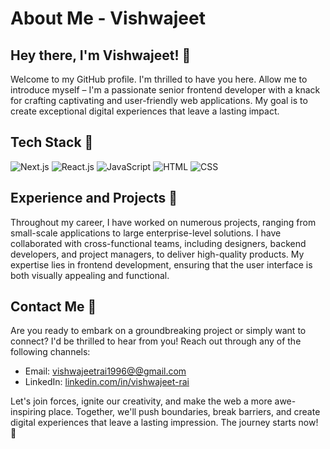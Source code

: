 # About Me - Vishwajeet

## Hey there, I'm Vishwajeet! 👋

Welcome to my GitHub profile. I'm thrilled to have you here. Allow me to introduce myself – I'm a passionate senior frontend developer with a knack for crafting captivating and user-friendly web applications. My goal is to create exceptional digital experiences that leave a lasting impact.

## Tech Stack 🚀

![Next.js](https://img.icons8.com/color/48/000000/nextjs.png) ![React.js](https://img.icons8.com/color/48/000000/react-native.png) ![JavaScript](https://img.icons8.com/color/48/000000/javascript.png) ![HTML](https://img.icons8.com/color/48/000000/html-5.png) ![CSS](https://img.icons8.com/color/48/000000/css3.png)


## Experience and Projects 💼

Throughout my career, I have worked on numerous projects, ranging from small-scale applications to large enterprise-level solutions. I have collaborated with cross-functional teams, including designers, backend developers, and project managers, to deliver high-quality products. My expertise lies in frontend development, ensuring that the user interface is both visually appealing and functional.

## Contact Me 📩

Are you ready to embark on a groundbreaking project or simply want to connect? I'd be thrilled to hear from you! Reach out through any of the following channels:

- Email: [vishwajeetrai1996@@gmail.com](mailto:vishwajeetrai1996@@gmail.com)
- LinkedIn: [linkedin.com/in/vishwajeet-rai](https://www.linkedin.com/in/vishwajeet-rai-8a2654169)

Let's join forces, ignite our creativity, and make the web a more awe-inspiring place. Together, we'll push boundaries, break barriers, and create digital experiences that leave a lasting impression. The journey starts now! 🚀
